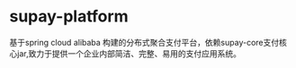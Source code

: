 # supay-platform
基于spring cloud alibaba 构建的分布式聚合支付平台，依赖supay-core支付核心jar,致力于提供一个企业内部简洁、完整、易用的支付应用系统。
